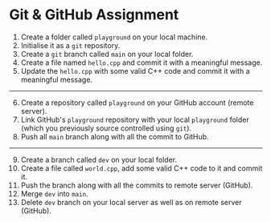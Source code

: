 # Git & GitHub Assignment

1. Create a folder called `playground` on your local machine.
2. Initialise it as a `git` repository.
3. Create a `git` branch called `main` on your local folder.
4. Create a file named `hello.cpp` and commit it with a meaningful message.
5. Update the `hello.cpp` with some valid C++ code and commit it with a meaningful message.

---

6. Create a repository called `playground` on your GitHub account (remote server).
7. Link GitHub's `playground` repository with your local `playground` folder (which you previously source controlled using `git`).
8. Push all `main` branch along with all the commit to GitHub.

---

9. Create a branch called `dev` on your local folder.
10. Create a file called `world.cpp`, add some valid C++ code to it and commit it.
11. Push the branch along with all the commits to remote server (GitHub).
12. Merge `dev` into `main`.
13. Delete `dev` branch on your local server as well as on remote server (GitHub).
